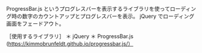 ProgressBar.js というプログレスバーを表示するライブラリを使ってローディング時の数字のカウントアップとプログレスバーを表示。
jQuery でローディング画面をフェードアウト。

［使用するライブラリ］
＊ jQuery
＊ ProgressBar.js (https://kimmobrunfeldt.github.io/progressbar.js/）